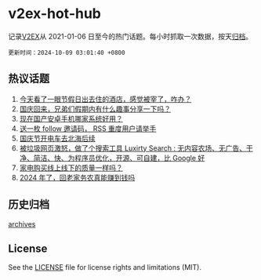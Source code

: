 # v2ex-hot-hub

 记录[V2EX](https://www.v2ex.com/)从 2021-01-06 日至今的热门话题。每小时抓取一次数据，按天[归档](archives)。

`更新时间：2024-10-09 03:01:40 +0800`

## 热议话题

1. [今天看了一眼节假日出去住的酒店，感觉被宰了，咋办？](https://www.v2ex.com/t/1078161)
1. [国庆回来，兄弟们假期内有什么趣事分享一下吗？](https://www.v2ex.com/t/1078201)
1. [现在国产安卓手机哪家系统好用？](https://www.v2ex.com/t/1078173)
1. [送一枚 follow 邀请码， RSS 重度用户请举手](https://www.v2ex.com/t/1078189)
1. [国庆节开电车去北海后续](https://www.v2ex.com/t/1078207)
1. [被垃圾网页激怒，做了个搜索工具 Luxirty Search : 无内容农场、无广告、干净、简洁、快、为程序员优化，开源、可自建，比 Google 好](https://www.v2ex.com/t/1078147)
1. [家电购买线上线下的质量一样吗？](https://www.v2ex.com/t/1078165)
1. [2024 年了，回老家务农真能赚到钱吗](https://www.v2ex.com/t/1078260)

## 历史归档

[archives](archives)

## License

See the [LICENSE](LICENSE) file for license rights and limitations (MIT).
